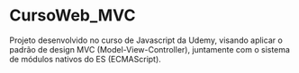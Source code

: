 # CursoWeb_MVC
Projeto desenvolvido no curso de Javascript da Udemy, visando aplicar o padrão de design MVC (Model-View-Controller), juntamente com o sistema de módulos nativos do ES (ECMAScript).
